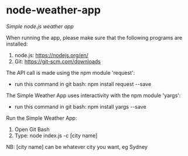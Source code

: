 # node-weather-app
*Simple node.js weather app*

When running the app, please make sure that the following programs are installed:
1. node.js: https://nodejs.org/en/
2. Git: https://git-scm.com/downloads

The API call is made using the npm module 'request': 
- run this command in git bash: npm install request --save

The Simple Weather App uses interactivity with the npm module 'yargs':
- run this command in git bash: npm install yargs --save

Run the Simple Weather App:
1. Open Git Bash
2. Type: node index.js -c [city name]

NB: [city name] can be whatever city you want, eg Sydney
